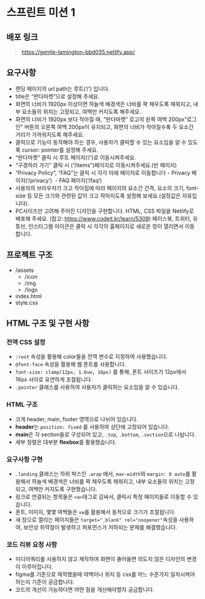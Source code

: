 # 스프린트 미션 1
## 배포 링크
>https://gentle-lamington-bbd035.netlify.app/
## 요구사항
- 랜딩 페이지의 url path는 루트(‘/’) 입니다.
- title은 “판다마켓”으로 설정해 주세요.
- 화면의 너비가 1920px 이상이면 하늘색 배경색은 너비를 꽉 채우도록 채워지고, 내부 요소들의 위치는 고정되고, 여백만 커지도록 해주세요.
- 화면의 너비가 1920px 보다 작아질 때, “판다마켓” 로고의 왼쪽 여백 200px“로그인" 버튼의 오른쪽 여백 200px이 유지되고, 화면의 너비가 작아질수록 두 요소간 거리가 가까워지도록 해주세요.
- 클릭으로 기능이 동작해야 하는 경우, 사용자가 클릭할 수 있는 요소임을 알 수 있도록 cursor:  pointer를 설정해 주세요.
- “판다마켓” 클릭 시 루트 페이지(‘/’)로 이동시켜주세요.
- “구경하러 가기" 클릭 시 (“/items”)페이지로 이동시켜주세요.(빈 페이지)
- “Privacy Policy”, “FAQ”는 클릭 시 각각 아래 페이지로 이동합니다 - Privacy 페이지(‘/privacy’)  - FAQ 페이지(‘/faq’)
- 사용자의 브라우저가 크고 작아짐에 따라 페이지의 요소간 간격, 요소의 크기, font-size 등 모든 크기와 관련된 값이 크고 작아지도록 설정해 보세요.(설정값은 자유입니다).
-  PC사이즈만 고려해 주어진 디자인을 구현합니다.
HTML, CSS 파일을 Netlify로 배포해 주세요. (참고: https://www.codeit.kr/learn/5309)
페이스북, 트위터, 유튜브, 인스타그램 아이콘은 클릭 시 각각의 홈페이지로 새로운 창이 열리면서 이동 합니다.

## 프로젝트 구조
- /assets
    - /icon
    - /img
    - /logo
- index.html
- style.css

## HTML 구조 및 구현 사항
### 전역 CSS 설정
- `:root` 속성을 활용해 color들을 전역 변수로 지정하여 사용했습니다.
- `@font-face` 속성을 활용해 웹 폰트를 사용합니다.
- `font-size: clamp(12px, 1.6vw, 16px)` 를 통해, 폰트 사이즈가 12px에서 16px 사이로 유연하게 조절됩니다.
- `.pointer` 클래스를 사용하여 사용자가 클릭하는 요소임을 알 수 있습니다.
### HTML 구조
- 크게 header, main, footer 영역으로 나뉘어 있습니다.
- **header**는 `position: fixed` 를 사용하여 상단에 고정되어 있습니다.
- **main**은 각 section들로 구성되어 있고, `.top`, `.bottom`, `.section`으로 나뉩니다.
- 세부 정렬은 대부분 **flexbox**를 활용했습니다. 

### 요구사항 구현
- `.landing` 클래스는 하위 박스인 `.wrap` 에서, `max-width`와 `margin: 0 auto`를 활용해서 하늘색 배경색은 너비를 꽉 채우도록 채워지고, 내부 요소들의 위치는 고정되고, 여백만 커지도록 구현했습니다.
- 링크로 연결되는 항목들은 `<a>`태그로 감싸서, 클릭시 특정 페이지들로 이동할 수 있습니다.
- 폰트, 이미지, 몇몇 여백들은 `vw`를 활용해서 동적으로 크기가 조절됩니다.
- 새 창으로 열리는 페이지들은 `target="_blank" rel="noopener"`속성을 사용하여, 보안상 취약점이 발생하고 퍼포먼스가 저하되는 문제를 해결했습니다.

### 코드 리뷰 요청 사항
- 미디어쿼리를 사용하지 않고 제작하여 화면이 줄어들면 의도치 않은 디자인의 변경이 이루어집니다.
- figma를 기준으로 제작했을때 여백이나 위치 등 css를 어느 수준가지 일치시켜야 하는지 기준이 궁금합니다.
- 코드의 개선이 가능하다면 어떤 점을 개선해야할지 궁금합니다.

